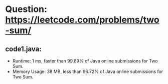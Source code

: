 # Question: https://leetcode.com/problems/two-sum/

## code1.java:
* Runtime: 1 ms, faster than 99.89% of Java online submissions for Two Sum.
* Memory Usage: 38 MB, less than 96.72% of Java online submissions for Two Sum.